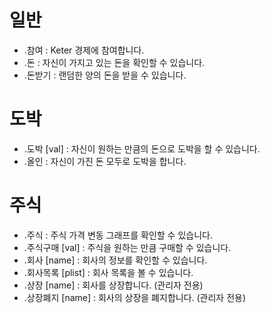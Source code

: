 # 일반

- .참여 : Keter 경제에 참여합니다.
- .돈 : 자신이 가지고 있는 돈을 확인할 수 있습니다.
- .돈받기 : 랜덤한 양의 돈을 받을 수 있습니다.

# 도박

- .도박 [val] : 자신이 원하는 만큼의 돈으로 도박을 할 수 있습니다. 
- .올인 : 자신이 가진 돈 모두로 도박을 합니다.

# 주식

- .주식 : 주식 가격 변동 그래프를 확인할 수 있습니다.
- .주식구매 [val] : 주식을 원하는 만큼 구매할 수 있습니다.
- .회사 [name] : 회사의 정보를 확인할 수 있습니다.
- .회사목록 [plist] : 회사 목록을 볼 수 있습니다.
- .상장 [name] : 회사를 상장합니다. (관리자 전용)
- .상장폐지 [name] : 회사의 상장을 폐지합니다. (관리자 전용)
